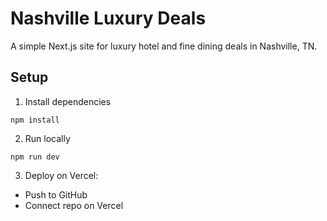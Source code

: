 # Nashville Luxury Deals

A simple Next.js site for luxury hotel and fine dining deals in Nashville, TN.

## Setup

1. Install dependencies
```
npm install
```

2. Run locally
```
npm run dev
```

3. Deploy on Vercel:
- Push to GitHub
- Connect repo on Vercel
